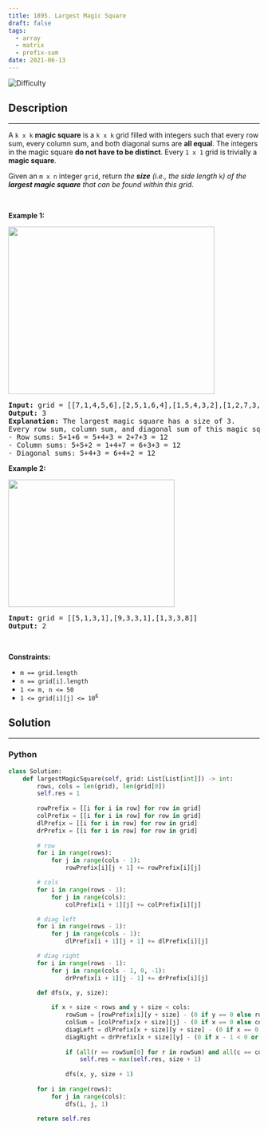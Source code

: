 ```yaml
---
title: 1895. Largest Magic Square
draft: false
tags: 
  - array
  - matrix
  - prefix-sum
date: 2021-06-13
---
```


![Difficulty](https://img.shields.io/badge/Difficulty-Medium-blue.svg)

## Description

---
<p>A <code>k x k</code> <strong>magic square</strong> is a <code>k x k</code> grid filled with integers such that every row sum, every column sum, and both diagonal sums are <strong>all equal</strong>. The integers in the magic square <strong>do not have to be distinct</strong>. Every <code>1 x 1</code> grid is trivially a <strong>magic square</strong>.</p>

<p>Given an <code>m x n</code> integer <code>grid</code>, return <em>the <strong>size</strong> (i.e., the side length </em><code>k</code><em>) of the <strong>largest magic square</strong> that can be found within this grid</em>.</p>

<p>&nbsp;</p>
<p><strong class="example">Example 1:</strong></p>
<img alt="" src="https://assets.leetcode.com/uploads/2021/05/29/magicsquare-grid.jpg" style="width: 413px; height: 335px;" />
<pre>
<strong>Input:</strong> grid = [[7,1,4,5,6],[2,5,1,6,4],[1,5,4,3,2],[1,2,7,3,4]]
<strong>Output:</strong> 3
<strong>Explanation:</strong> The largest magic square has a size of 3.
Every row sum, column sum, and diagonal sum of this magic square is equal to 12.
- Row sums: 5+1+6 = 5+4+3 = 2+7+3 = 12
- Column sums: 5+5+2 = 1+4+7 = 6+3+3 = 12
- Diagonal sums: 5+4+3 = 6+4+2 = 12
</pre>

<p><strong class="example">Example 2:</strong></p>
<img alt="" src="https://assets.leetcode.com/uploads/2021/05/29/magicsquare2-grid.jpg" style="width: 333px; height: 255px;" />
<pre>
<strong>Input:</strong> grid = [[5,1,3,1],[9,3,3,1],[1,3,3,8]]
<strong>Output:</strong> 2
</pre>

<p>&nbsp;</p>
<p><strong>Constraints:</strong></p>

<ul>
	<li><code>m == grid.length</code></li>
	<li><code>n == grid[i].length</code></li>
	<li><code>1 &lt;= m, n &lt;= 50</code></li>
	<li><code>1 &lt;= grid[i][j] &lt;= 10<sup>6</sup></code></li>
</ul>


## Solution

---
### Python
``` py title='largest-magic-square'
class Solution:
    def largestMagicSquare(self, grid: List[List[int]]) -> int:
        rows, cols = len(grid), len(grid[0])
        self.res = 1
        
        rowPrefix = [[i for i in row] for row in grid]
        colPrefix = [[i for i in row] for row in grid]
        dlPrefix = [[i for i in row] for row in grid]
        drPrefix = [[i for i in row] for row in grid]
        
        # row
        for i in range(rows):
            for j in range(cols - 1):
                rowPrefix[i][j + 1] += rowPrefix[i][j]

        # cols
        for i in range(rows - 1):
            for j in range(cols):
                colPrefix[i + 1][j] += colPrefix[i][j]

        # diag left
        for i in range(rows - 1):
            for j in range(cols - 1):
                dlPrefix[i + 1][j + 1] += dlPrefix[i][j]

        # diag right
        for i in range(rows - 1):
            for j in range(cols - 1, 0, -1):
                drPrefix[i + 1][j - 1] += drPrefix[i][j]

        def dfs(x, y, size):
            
            if x + size < rows and y + size < cols:
                rowSum = [rowPrefix[i][y + size] - (0 if y == 0 else rowPrefix[i][y - 1]) for i in range(x, x + size + 1)]
                colSum = [colPrefix[x + size][j] - (0 if x == 0 else colPrefix[x - 1][j]) for j in range(y, y + size + 1)]
                diagLeft = dlPrefix[x + size][y + size] - (0 if x == 0 or y == 0 else dlPrefix[x - 1][y - 1])
                diagRight = drPrefix[x + size][y] - (0 if x - 1 < 0 or y + size + 1 >= cols else drPrefix[x - 1][y + size + 1])
                
                if (all(r == rowSum[0] for r in rowSum) and all(c == colSum[0] for c in colSum) and rowSum[0] == colSum[0] == diagLeft == diagRight):
                    self.res = max(self.res, size + 1)
                    
                dfs(x, y, size + 1)
            
        for i in range(rows):
            for j in range(cols):
                dfs(i, j, 1)
        
        return self.res

```

